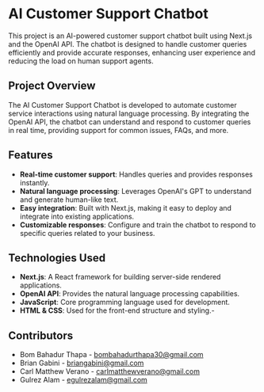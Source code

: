 # AI Customer Support Chatbot
This project is an AI-powered customer support chatbot built using Next.js and the OpenAI API. The chatbot is designed to handle customer queries efficiently and provide accurate responses, enhancing user experience and reducing the load on human support agents.
## Project Overview
The AI Customer Support Chatbot is developed to automate customer service interactions using natural language processing. By integrating the OpenAI API, the chatbot can understand and respond to customer queries in real time, providing support for common issues, FAQs, and more.
## Features
- **Real-time customer support**: Handles queries and provides responses instantly.
- **Natural language processing**: Leverages OpenAI's GPT to understand and generate human-like text.
- **Easy integration**: Built with Next.js, making it easy to deploy and integrate into existing applications.
- **Customizable responses**: Configure and train the chatbot to respond to specific queries related to your business.
## Technologies Used
- **Next.js**: A React framework for building server-side rendered applications.
- **OpenAI API**: Provides the natural language processing capabilities.
- **JavaScript**: Core programming language used for development.
- **HTML & CSS**: Used for the front-end structure and styling.-
## Contributors
- Bom Bahadur Thapa - bombahadurthapa30@gmail.com
- Brian Gabini - briangabini@gmail.com
- Carl Matthew Verano - carlmatthewverano@gmail.com
- Gulrez Alam - egulrezalam@gmail.com
